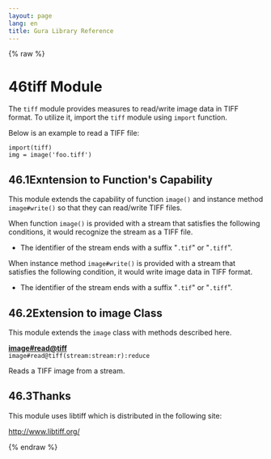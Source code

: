 ```yaml
---
layout: page
lang: en
title: Gura Library Reference
---
```


{% raw %}
<h1><span class="caption-index-1">46</span><a name="anchor-46"></a>tiff Module</h1>
<p>
The <code>tiff</code> module provides measures to read/write image data in TIFF format. To utilize it, import the <code>tiff</code> module using <code>import</code> function.
</p>
<p>
Below is an example to read a TIFF file:
</p>
<pre><code>import(tiff)
img = image('foo.tiff')
</code></pre>
<h2><span class="caption-index-2">46.1</span><a name="anchor-46-1"></a>Exntension to Function's Capability</h2>
<p>
This module extends the capability of function <code>image()</code> and instance method <code>image#write()</code> so that they can read/write TIFF files.
</p>
<p>
When function <code>image()</code> is provided with a stream that satisfies the following conditions, it would recognize the stream as a TIFF file.
</p>
<ul>
<li>The identifier of the stream ends with a suffix "<code>.tif</code>" or "<code>.tiff</code>".</li>
</ul>
<p>
When instance method <code>image#write()</code> is provided with a stream that satisfies the following condition, it would write image data in TIFF format.
</p>
<ul>
<li>The identifier of the stream ends with a suffix "<code>.tif</code>" or "<code>.tiff</code>".</li>
</ul>
<h2><span class="caption-index-2">46.2</span><a name="anchor-46-2"></a>Extension to image Class</h2>
<p>
This module extends the <code>image</code> class with methods described here.
</p>
<p>
<div><strong style="text-decoration:underline">image#read@tiff</strong></div>
<div style="margin-bottom:1em"><code>image#read@tiff(stream:stream:r):reduce</code></div>
Reads a TIFF image from a stream.
</p>
<h2><span class="caption-index-2">46.3</span><a name="anchor-46-3"></a>Thanks</h2>
<p>
This module uses libtiff which is distributed in the following site:
</p>
<p>
<a href="http://www.libtiff.org/">http://www.libtiff.org/</a>
</p>
<p />

{% endraw %}
